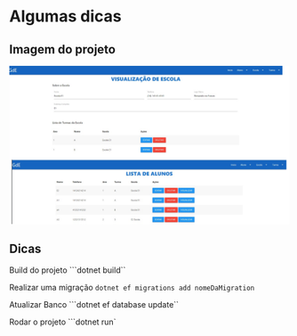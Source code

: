 # Algumas dicas

## Imagem do projeto
![Alt Text](https://github.com/felipeejunges/gerenciador-de-escolas/raw/master/exemplo.png)

## Dicas
Build do projeto
```dotnet build``

Realizar uma migração 
```dotnet ef migrations add nomeDaMigration```

Atualizar Banco
```dotnet ef database update``

Rodar o projeto 
```dotnet run`
